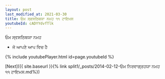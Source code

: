```yaml
---
layout: post
last_modified_at: 2021-03-30
title: ਓਮ ਸ੍ਵਸਠਿਥਯਾ ਨਮਹ ੧੧ ਟਾਇਮਸ
youtubeId: cADYYdvfTlk
---
```

 
 
 ਓਮ ਸ੍ਵਸਠਿਥਯਾ ਨਮਹ  
 
 -  ਜੋ ਆਪਣੇ ਆਪ ਵਿਚ ਹੈ 
 
  
 
  
 
 
 
 
 
 


{% include youtubePlayer.html id=page.youtubeId %}
 
[Next]({{ site.baseurl }}{% link  split1/_posts/2014-02-12-ਓਮ ਨਿਰਵਾਗ੍ਰਹਯਾ ਨਮਹ ੧੧ ਟਾਇਮਸ.md%})
 
